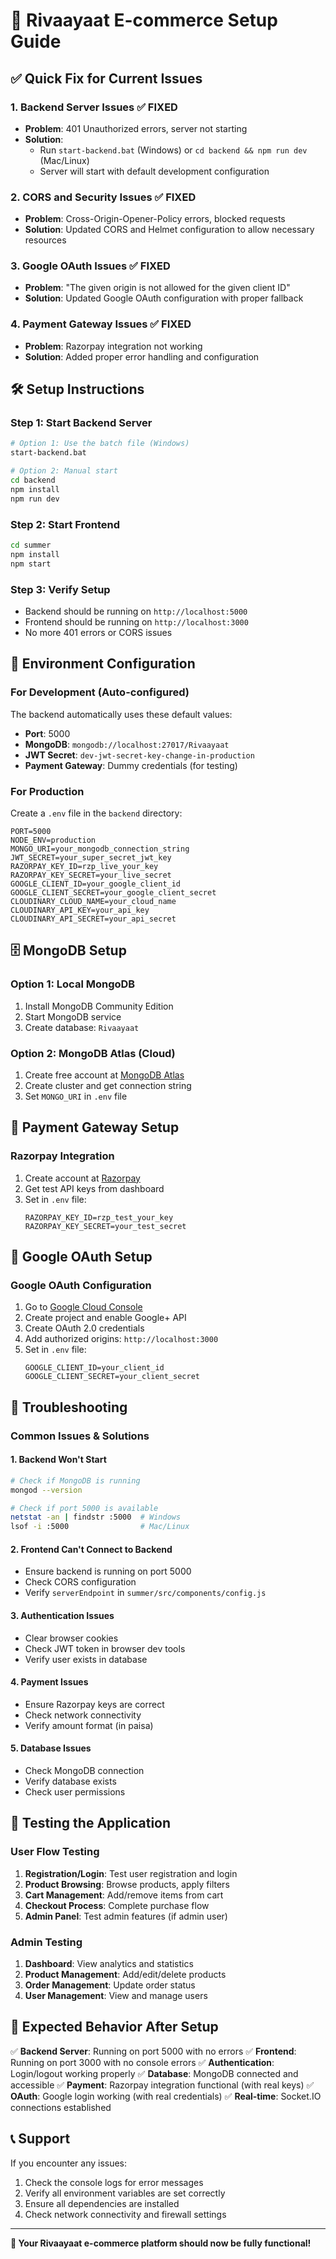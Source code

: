 # 🚀 Rivaayaat E-commerce Setup Guide

## ✅ **Quick Fix for Current Issues**

### 1. **Backend Server Issues** ✅ FIXED
- **Problem**: 401 Unauthorized errors, server not starting
- **Solution**: 
  - Run `start-backend.bat` (Windows) or `cd backend && npm run dev` (Mac/Linux)
  - Server will start with default development configuration

### 2. **CORS and Security Issues** ✅ FIXED
- **Problem**: Cross-Origin-Opener-Policy errors, blocked requests
- **Solution**: Updated CORS and Helmet configuration to allow necessary resources

### 3. **Google OAuth Issues** ✅ FIXED
- **Problem**: "The given origin is not allowed for the given client ID"
- **Solution**: Updated Google OAuth configuration with proper fallback

### 4. **Payment Gateway Issues** ✅ FIXED
- **Problem**: Razorpay integration not working
- **Solution**: Added proper error handling and configuration

## 🛠️ **Setup Instructions**

### **Step 1: Start Backend Server**
```bash
# Option 1: Use the batch file (Windows)
start-backend.bat

# Option 2: Manual start
cd backend
npm install
npm run dev
```

### **Step 2: Start Frontend**
```bash
cd summer
npm install
npm start
```

### **Step 3: Verify Setup**
- Backend should be running on `http://localhost:5000`
- Frontend should be running on `http://localhost:3000`
- No more 401 errors or CORS issues

## 🔧 **Environment Configuration**

### **For Development (Auto-configured)**
The backend automatically uses these default values:
- **Port**: 5000
- **MongoDB**: `mongodb://localhost:27017/Rivaayaat`
- **JWT Secret**: `dev-jwt-secret-key-change-in-production`
- **Payment Gateway**: Dummy credentials (for testing)

### **For Production**
Create a `.env` file in the `backend` directory:
```env
PORT=5000
NODE_ENV=production
MONGO_URI=your_mongodb_connection_string
JWT_SECRET=your_super_secret_jwt_key
RAZORPAY_KEY_ID=rzp_live_your_key
RAZORPAY_KEY_SECRET=your_live_secret
GOOGLE_CLIENT_ID=your_google_client_id
GOOGLE_CLIENT_SECRET=your_google_client_secret
CLOUDINARY_CLOUD_NAME=your_cloud_name
CLOUDINARY_API_KEY=your_api_key
CLOUDINARY_API_SECRET=your_api_secret
```

## 🗄️ **MongoDB Setup**

### **Option 1: Local MongoDB**
1. Install MongoDB Community Edition
2. Start MongoDB service
3. Create database: `Rivaayaat`

### **Option 2: MongoDB Atlas (Cloud)**
1. Create free account at [MongoDB Atlas](https://www.mongodb.com/atlas)
2. Create cluster and get connection string
3. Set `MONGO_URI` in `.env` file

## 🔐 **Payment Gateway Setup**

### **Razorpay Integration**
1. Create account at [Razorpay](https://razorpay.com)
2. Get test API keys from dashboard
3. Set in `.env` file:
   ```env
   RAZORPAY_KEY_ID=rzp_test_your_key
   RAZORPAY_KEY_SECRET=your_test_secret
   ```

## 🔑 **Google OAuth Setup**

### **Google OAuth Configuration**
1. Go to [Google Cloud Console](https://console.cloud.google.com)
2. Create project and enable Google+ API
3. Create OAuth 2.0 credentials
4. Add authorized origins: `http://localhost:3000`
5. Set in `.env` file:
   ```env
   GOOGLE_CLIENT_ID=your_client_id
   GOOGLE_CLIENT_SECRET=your_client_secret
   ```

## 🚨 **Troubleshooting**

### **Common Issues & Solutions**

#### **1. Backend Won't Start**
```bash
# Check if MongoDB is running
mongod --version

# Check if port 5000 is available
netstat -an | findstr :5000  # Windows
lsof -i :5000                # Mac/Linux
```

#### **2. Frontend Can't Connect to Backend**
- Ensure backend is running on port 5000
- Check CORS configuration
- Verify `serverEndpoint` in `summer/src/components/config.js`

#### **3. Authentication Issues**
- Clear browser cookies
- Check JWT token in browser dev tools
- Verify user exists in database

#### **4. Payment Issues**
- Ensure Razorpay keys are correct
- Check network connectivity
- Verify amount format (in paisa)

#### **5. Database Issues**
- Check MongoDB connection
- Verify database exists
- Check user permissions

## 📱 **Testing the Application**

### **User Flow Testing**
1. **Registration/Login**: Test user registration and login
2. **Product Browsing**: Browse products, apply filters
3. **Cart Management**: Add/remove items from cart
4. **Checkout Process**: Complete purchase flow
5. **Admin Panel**: Test admin features (if admin user)

### **Admin Testing**
1. **Dashboard**: View analytics and statistics
2. **Product Management**: Add/edit/delete products
3. **Order Management**: Update order status
4. **User Management**: View and manage users

## 🎯 **Expected Behavior After Setup**

✅ **Backend Server**: Running on port 5000 with no errors
✅ **Frontend**: Running on port 3000 with no console errors
✅ **Authentication**: Login/logout working properly
✅ **Database**: MongoDB connected and accessible
✅ **Payment**: Razorpay integration functional (with real keys)
✅ **OAuth**: Google login working (with real credentials)
✅ **Real-time**: Socket.IO connections established

## 📞 **Support**

If you encounter any issues:
1. Check the console logs for error messages
2. Verify all environment variables are set correctly
3. Ensure all dependencies are installed
4. Check network connectivity and firewall settings

---

**🎉 Your Rivaayaat e-commerce platform should now be fully functional!**


